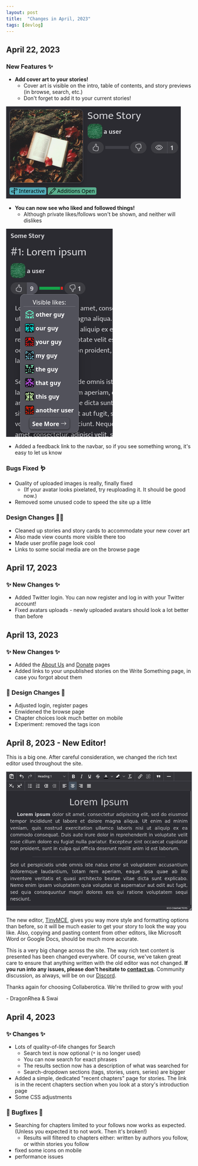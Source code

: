 ```yaml
---
layout: post
title:  "Changes in April, 2023"
tags: [devlog]
---
```


## April 22, 2023

### New Features ✨ 

- <b>Add cover art to your stories!</b>
    - Cover art is visible on the intro, table of contents, and story previews (in browse, search, etc.)
    - Don't forget to add it to your current stories!

<img src="/assets/img/cov2.png" width="474">

- <b>You can now see who liked and followed things!</b>
    - Although private likes/follows won't be shown, and neither will dislikes

<img src="/assets/img/likes2.png" width="289">

 - Added a feedback link to the navbar, so if you see something wrong, it's easy to let us know

### Bugs Fixed 🪱 

- Quality of uploaded images is really, finally fixed 
    - (If your avatar looks pixelated, try reuploading it. It should be good now.)
- Removed some unused code to speed the site up a little

### Design Changes 👩‍🎨

- Cleaned up stories and story cards to accommodate your new cover art
- Also made view counts more visible there too
- Made user profile page look cool
- Links to some social media are on the browse page

## April 17, 2023

### ✨ New Changes ✨ 
- Added Twitter login. You can now register and log in with your Twitter account!
- Fixed avatars uploads - newly uploaded avatars should look a lot better than before


## April 13, 2023

### ✨ New Changes ✨ 
- Added the [About Us](https://collaberotica.org/about) and [Donate](https://collaberotica.org/donate) pages
- Added links to your unpublished stories on the Write Something page, in case you forgot about them

### 🌈 Design Changes 🌈
- Adjusted login, register pages
- Enwidened the browse page
- Chapter choices look much better on mobile
- Experiment: removed the tags icon

## April 8, 2023 - New Editor!

This is a big one. After careful consideration, we changed the rich text editor used throughout the site.

<img src="/assets/img/tinymce.png" width="700px" alt="editor after)">

The new editor, [TinyMCE](https://www.tiny.cloud/tinymce/), gives you way more style and formatting options than before, so it will be much easier to get your story to look the way you like. Also, copying and pasting content from other editors, like Microsoft Word or Google Docs, should be much more accurate.

This is a very big change across the site. The way rich text content is presented has been changed everywhere. Of course, we've taken great care to ensure that anything written with the old editor was not changed. **If you run into any issues, please don't hesitate to [contact us](https://collaberotica.org/tos/contact)**. 
Community discussion, as always, will be on our [Discord](https://collaberotica.org/discord).

Thanks again for choosing Collaberotica. We're thrilled to grow with you!

\- DragonRhea & Swai

## April 4, 2023
### ✨ Changes ✨ 
- Lots of quality-of-life changes for Search
    - Search text is now optional (`*` is no longer used)
    - You can now search for exact phrases
    - The results section now has a description of what was searched for
    - Search-dropdown sections (tags, stories, users, series) are bigger
- Added a simple, dedicated "recent chapters" page for stories. The link is in the recent chapters section when you look at a story's introduction page
- Some CSS adjustments

### 🐞 Bugfixes 🐞 

- Searching for chapters limited to your follows now works as expected. (Unless you expected it to not work. Then it's broken!)
    - Results will filtered to chapters either: written by authors you
      follow, or within stories you follow
- fixed some icons on mobile
- performance issues